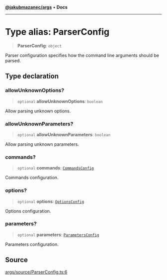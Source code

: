 [**@jakubmazanec/args**](../README.md) • **Docs**

---

# Type alias: ParserConfig

> **ParserConfig**: `object`

Parser configuration specifies how the command line arguments should be parsed.

## Type declaration

### allowUnknownOptions?

> `optional` **allowUnknownOptions**: `boolean`

Allow parsing unknown options.

### allowUnknownParameters?

> `optional` **allowUnknownParameters**: `boolean`

Allow parsing unknown parameters.

### commands?

> `optional` **commands**: [`CommandsConfig`](CommandsConfig.md)

Commands configuration.

### options?

> `optional` **options**: [`OptionsConfig`](OptionsConfig.md)

Options configuration.

### parameters?

> `optional` **parameters**: [`ParametersConfig`](ParametersConfig.md)

Parameters configuration.

## Source

[args/source/ParserConfig.ts:6](https://github.com/jakubmazanec/js-tools/blob/45932621a19c677851f8bf60e4a28d217617972b/packages/args/source/ParserConfig.ts#L6)
